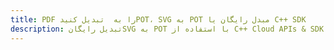 ---title: PDF را به  تبدیل کنیدPOT، SVG به POT مبدل رایگان یا C++ SDKdescription: تبدیل رایگانSVG به POT با استفاده از C++ Cloud APIs & SDK همچنین اسناد PDF را در Cloud ایجاد، ویرایش و رندر کنید.---